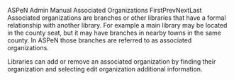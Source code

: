 ASPeN Admin Manual
Associated Organizations
FirstPrevNextLast
Associated organizations are branches or other libraries that have a formal relationship with another library.  For example a main library may be located in the county seat, but it may have branches in nearby towns in the same county.  In ASPeN those branches are referred to as associated organizations.

Libraries can add or remove an associated organization by finding their organization and selecting edit organization additional information.